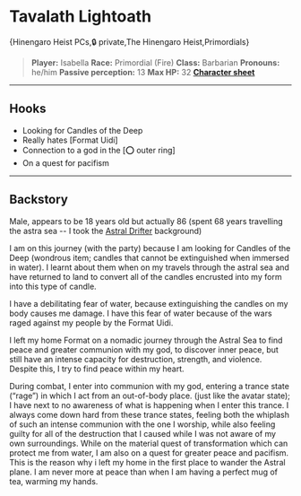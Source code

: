 # Tavalath Lightoath

{Hinengaro Heist PCs,🔒 private,The Hinengaro Heist,Primordials}

> **Player:** Isabella
> **Race:** Primordial (Fire)
> **Class:** Barbarian 
> **Pronouns:** he/him
> **Passive perception:** 13
> **Max HP:** 32
> **[Character sheet](images/TAG/Tavalath.pdf)**

---

## **Hooks**
- Looking for Candles of the Deep
- Really hates [Format Uidi]
- Connection to a god in the [⭕ outer ring]
- On a quest for pacifism

---

## **Backstory**

Male, appears to be 18 years old but actually 86 (spent 68 years travelling the astra sea -- I took the [Astral Drifter](http://dnd5e.wikidot.com/background:astral-drifter) background) 

I am on this journey (with the party) because I am looking for Candles of the Deep (wondrous item; candles that cannot be extinguished when immersed in water). I learnt about them when on my travels through the astral sea and have returned to land to convert all of the candles encrusted into my form into this type of candle. 

I have a debilitating fear of water, because extinguishing the candles on my body causes me damage. 
I have this fear of water because of the wars raged against my people by the Format Uidi. 

I left my home Format on a nomadic journey through the Astral Sea to find peace and greater communion with my god, to discover inner peace, but still have an intense capacity for destruction, strength, and violence. Despite this, I try to find peace within my heart. 

During combat, I enter into communion with my god, entering a trance state (“rage”) in which I act from an out-of-body place. (just like the avatar state); I have next to no awareness of what is happening when I enter this trance. I always come down hard from these trance states, feeling both the whiplash of such an intense communion with the one I worship, while also feeling guilty for all of the destruction that I caused while I was not aware of my own surroundings. While on the material quest of transformation which can protect me from water, I am also on a quest for greater peace and pacifism. This is the reason why i left my home in the first place to wander the Astral plane. I am never more at peace than when I am having a perfect mug of tea, warming my hands.
